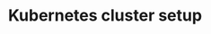 ---
type: docs
title: "Kubernetes cluster setup"
linkTitle: "How-to: Setup clusters"
weight: 70000
description: >
  How to create a Kubernetes cluster
---